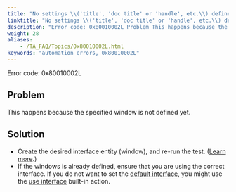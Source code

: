 ```yaml
--- 
title: "No settings \\('title', 'doc title' or 'handle', etc.\\) defined for interface entity *<windowName\\>*. Please check if the correct interface is currently in use, or define the interface entity."
linktitle: "No settings \\('title', 'doc title' or 'handle', etc.\\) defined for interface entity *<windowName\\>*. Please check if the correct interface is currently in use, or define the interface entity."
description: "Error code: 0x80010002L Problem This happens because the specified window is not defined yet. Solution Create the desired interface entity (window), and re-run the test. ( Learn more .) If the windows ..."
weight: 28
aliases: 
    - /TA_FAQ/Topics/0x80010002L.html
keywords: "automation errors, 0x80010002L"
---
```


Error code: 0x80010002L

## Problem

This happens because the specified window is not defined yet.

## Solution

-   Create the desired interface entity \(window\), and re-run the test. \([Learn more](/TA_Help/Topics/Interface_def_Adding.html).\)
-   If the windows is already defined, ensure that you are using the correct interface. If you do not want to set the [default interface](/TA_Help/Topics/Interface_def_set_default_interface.html), you might use the [use interface](/TA_Automation/Topics/bia_use_interface.html) built-in action.




